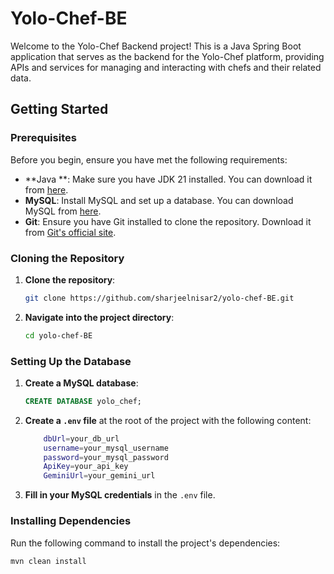 # Yolo-Chef-BE

Welcome to the Yolo-Chef Backend project! This is a Java Spring Boot application that serves as the backend for the Yolo-Chef platform, providing APIs and services for managing and interacting with chefs and their related data.

## Getting Started

### Prerequisites

Before you begin, ensure you have met the following requirements:

- **Java **: Make sure you have JDK 21 installed. You can download it from [here](https://www.oracle.com/pk/java/technologies/downloads/#java21).
- **MySQL**: Install MySQL and set up a database. You can download MySQL from [here](https://dev.mysql.com/downloads/workbench/).
- **Git**: Ensure you have Git installed to clone the repository. Download it from [Git's official site](https://git-scm.com/downloads/).

### Cloning the Repository

1. **Clone the repository**:

    ```bash
    git clone https://github.com/sharjeelnisar2/yolo-chef-BE.git
    ```

2. **Navigate into the project directory**:

    ```bash
    cd yolo-chef-BE
    ```

### Setting Up the Database

1. **Create a MySQL database**:

    ```sql
    CREATE DATABASE yolo_chef;
    ```

2. **Create a `.env` file** at the root of the project with the following content:

    ```bash
        dbUrl=your_db_url
        username=your_mysql_username
        password=your_mysql_password
        ApiKey=your_api_key
        GeminiUrl=your_gemini_url

    ```

3. **Fill in your MySQL credentials** in the `.env` file.

### Installing Dependencies

Run the following command to install the project's dependencies:

```bash
mvn clean install
